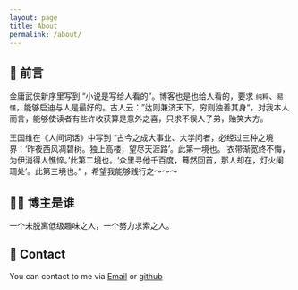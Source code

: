```yaml
---
layout: page
title: About
permalink: /about/
---
```

## 🤡 前言

金庸武侠新序里写到 “小说是写给人看的”。博客也是也给人看的，要求 `纯粹`、`易懂`，能够启迪与人是最好的。古人云：”达则兼济天下，穷则独善其身“，对我本人而言，能够使读者有些许收获算是意外之喜，只求不误人子弟，贻笑大方。

王国维在《人间词话》中写到 “古今之成大事业、大学问者，必经过三种之境界：‘昨夜西风凋碧树。独上高楼，望尽天涯路’。此第一境也。‘衣带渐宽终不悔，为伊消得人憔悴。’此第二境也。‘众里寻他千百度，蓦然回首，那人却在，灯火阑珊处’。此第三境也。” ，希望我能够践行之～～～


## 👨‍💻 博主是谁

一个未脱离低级趣味之人，一个努力求索之人。

## 📧 Contact 

You can contact to me via [Email](hsjfans_scholar@gmail.com) or [github](https://github.com/hsjfans) 

